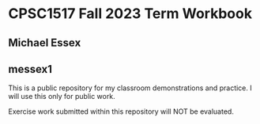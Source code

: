 # CPSC1517 Fall 2023 Term Workbook

## Michael Essex

## messex1

This is a public repository for my classroom demonstrations and practice. 
I will use this only for public work. 

Exercise work submitted within this repository will NOT be evaluated.
